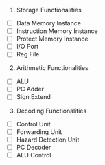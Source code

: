 1) Storage Functionalities
- [ ] Data Memory Instance
- [ ] Instruction Memory Instance
- [ ] Protect Memory Instance
- [ ] I/O Port
- [ ] Reg File

2) Arithmetic Functionalities
- [ ] ALU
- [ ] PC Adder
- [ ] Sign Extend

3) Decoding Functionalities
- [ ] Control Unit
- [ ] Forwarding Unit
- [ ] Hazard Detection Unit
- [ ] PC Decoder 
- [ ] ALU Control
